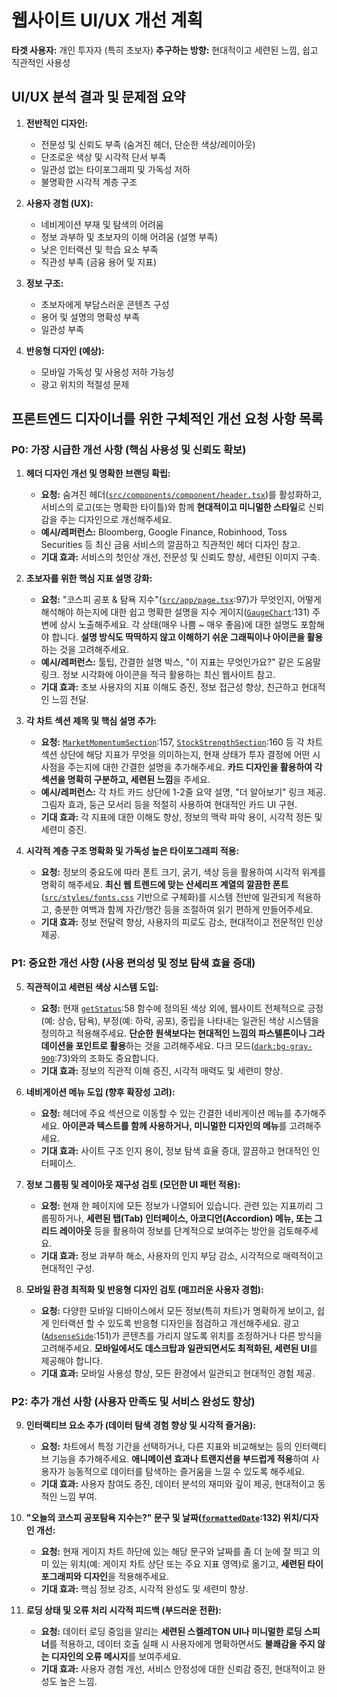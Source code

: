 # 웹사이트 UI/UX 개선 계획

**타겟 사용자:** 개인 투자자 (특히 초보자)
**추구하는 방향:** 현대적이고 세련된 느낌, 쉽고 직관적인 사용성

## UI/UX 분석 결과 및 문제점 요약

1.  **전반적인 디자인:**
    *   전문성 및 신뢰도 부족 (숨겨진 헤더, 단순한 색상/레이아웃)
    *   단조로운 색상 및 시각적 단서 부족
    *   일관성 없는 타이포그래피 및 가독성 저하
    *   불명확한 시각적 계층 구조

2.  **사용자 경험 (UX):**
    *   네비게이션 부재 및 탐색의 어려움
    *   정보 과부하 및 초보자의 이해 어려움 (설명 부족)
    *   낮은 인터랙션 및 학습 요소 부족
    *   직관성 부족 (금융 용어 및 지표)

3.  **정보 구조:**
    *   초보자에게 부담스러운 콘텐츠 구성
    *   용어 및 설명의 명확성 부족
    *   일관성 부족

4.  **반응형 디자인 (예상):**
    *   모바일 가독성 및 사용성 저하 가능성
    *   광고 위치의 적절성 문제

## 프론트엔드 디자이너를 위한 구체적인 개선 요청 사항 목록

### P0: 가장 시급한 개선 사항 (핵심 사용성 및 신뢰도 확보)

1.  **헤더 디자인 개선 및 명확한 브랜딩 확립:**
    *   **요청:** 숨겨진 헤더([`src/components/component/header.tsx`](src/components/component/header.tsx))를 활성화하고, 서비스의 로고(또는 명확한 타이틀)와 함께 **현대적이고 미니멀한 스타일**로 신뢰감을 주는 디자인으로 개선해주세요.
    *   **예시/레퍼런스:** Bloomberg, Google Finance, Robinhood, Toss Securities 등 최신 금융 서비스의 깔끔하고 직관적인 헤더 디자인 참고.
    *   **기대 효과:** 서비스의 첫인상 개선, 전문성 및 신뢰도 향상, 세련된 이미지 구축.

2.  **초보자를 위한 핵심 지표 설명 강화:**
    *   **요청:** "코스피 공포 & 탐욕 지수"([`src/app/page.tsx`](src/app/page.tsx):97)가 무엇인지, 어떻게 해석해야 하는지에 대한 쉽고 명확한 설명을 지수 게이지([`GaugeChart`](src/app/page.tsx):131) 주변에 상시 노출해주세요. 각 상태(매우 나쁨 ~ 매우 좋음)에 대한 설명도 포함해야 합니다. **설명 방식도 딱딱하지 않고 이해하기 쉬운 그래픽이나 아이콘을 활용**하는 것을 고려해주세요.
    *   **예시/레퍼런스:** 툴팁, 간결한 설명 박스, "이 지표는 무엇인가요?" 같은 도움말 링크. 정보 시각화에 아이콘을 적극 활용하는 최신 웹사이트 참고.
    *   **기대 효과:** 초보 사용자의 지표 이해도 증진, 정보 접근성 향상, 친근하고 현대적인 느낌 전달.

3.  **각 차트 섹션 제목 및 핵심 설명 추가:**
    *   **요청:** [`MarketMomentumSection`](src/app/page.tsx):157, [`StockStrengthSection`](src/app/page.tsx):160 등 각 차트 섹션 상단에 해당 지표가 무엇을 의미하는지, 현재 상태가 투자 결정에 어떤 시사점을 주는지에 대한 간결한 설명을 추가해주세요. **카드 디자인을 활용하여 각 섹션을 명확히 구분하고, 세련된 느낌**을 주세요.
    *   **예시/레퍼런스:** 각 차트 카드 상단에 1-2줄 요약 설명, "더 알아보기" 링크 제공. 그림자 효과, 둥근 모서리 등을 적절히 사용하여 현대적인 카드 UI 구현.
    *   **기대 효과:** 각 지표에 대한 이해도 향상, 정보의 맥락 파악 용이, 시각적 정돈 및 세련미 증진.

4.  **시각적 계층 구조 명확화 및 가독성 높은 타이포그래피 적용:**
    *   **요청:** 정보의 중요도에 따라 폰트 크기, 굵기, 색상 등을 활용하여 시각적 위계를 명확히 해주세요. **최신 웹 트렌드에 맞는 산세리프 계열의 깔끔한 폰트**([`src/styles/fonts.css`](src/styles/fonts.css) 기반으로 구체화)를 시스템 전반에 일관되게 적용하고, 충분한 여백과 함께 자간/행간 등을 조절하여 읽기 편하게 만들어주세요.
    *   **기대 효과:** 정보 전달력 향상, 사용자의 피로도 감소, 현대적이고 전문적인 인상 제공.

### P1: 중요한 개선 사항 (사용 편의성 및 정보 탐색 효율 증대)

5.  **직관적이고 세련된 색상 시스템 도입:**
    *   **요청:** 현재 [`getStatus`](src/app/page.tsx):58 함수에 정의된 색상 외에, 웹사이트 전체적으로 긍정(예: 상승, 탐욕), 부정(예: 하락, 공포), 중립을 나타내는 일관된 색상 시스템을 정의하고 적용해주세요. **단순한 원색보다는 현대적인 느낌의 파스텔톤이나 그라데이션을 포인트로 활용**하는 것을 고려해주세요. 다크 모드([`dark:bg-gray-900`](src/app/page.tsx):73)와의 조화도 중요합니다.
    *   **기대 효과:** 정보의 직관적 이해 증진, 시각적 매력도 및 세련미 향상.

6.  **네비게이션 메뉴 도입 (향후 확장성 고려):**
    *   **요청:** 헤더에 주요 섹션으로 이동할 수 있는 간결한 네비게이션 메뉴를 추가해주세요. **아이콘과 텍스트를 함께 사용하거나, 미니멀한 디자인의 메뉴**를 고려해주세요.
    *   **기대 효과:** 사이트 구조 인지 용이, 정보 탐색 효율 증대, 깔끔하고 현대적인 인터페이스.

7.  **정보 그룹핑 및 레이아웃 재구성 검토 (모던한 UI 패턴 적용):**
    *   **요청:** 현재 한 페이지에 모든 정보가 나열되어 있습니다. 관련 있는 지표끼리 그룹핑하거나, **세련된 탭(Tab) 인터페이스, 아코디언(Accordion) 메뉴, 또는 그리드 레이아웃** 등을 활용하여 정보를 단계적으로 보여주는 방안을 검토해주세요.
    *   **기대 효과:** 정보 과부하 해소, 사용자의 인지 부담 감소, 시각적으로 매력적이고 현대적인 구성.

8.  **모바일 환경 최적화 및 반응형 디자인 검토 (매끄러운 사용자 경험):**
    *   **요청:** 다양한 모바일 디바이스에서 모든 정보(특히 차트)가 명확하게 보이고, 쉽게 인터랙션 할 수 있도록 반응형 디자인을 점검하고 개선해주세요. 광고([`AdsenseSide`](src/app/page.tsx):151)가 콘텐츠를 가리지 않도록 위치를 조정하거나 다른 방식을 고려해주세요. **모바일에서도 데스크탑과 일관되면서도 최적화된, 세련된 UI**를 제공해야 합니다.
    *   **기대 효과:** 모바일 사용성 향상, 모든 환경에서 일관되고 현대적인 경험 제공.

### P2: 추가 개선 사항 (사용자 만족도 및 서비스 완성도 향상)

9.  **인터랙티브 요소 추가 (데이터 탐색 경험 향상 및 시각적 즐거움):**
    *   **요청:** 차트에서 특정 기간을 선택하거나, 다른 지표와 비교해보는 등의 인터랙티브 기능을 추가해주세요. **애니메이션 효과나 트랜지션을 부드럽게 적용**하여 사용자가 능동적으로 데이터를 탐색하는 즐거움을 느낄 수 있도록 해주세요.
    *   **기대 효과:** 사용자 참여도 증진, 데이터 분석의 재미와 깊이 제공, 현대적이고 동적인 느낌 부여.

10. **"오늘의 코스피 공포탐욕 지수는?" 문구 및 날짜([`formattedDate`](src/app/page.tsx):132) 위치/디자인 개선:**
    *   **요청:** 현재 게이지 차트 하단에 있는 해당 문구와 날짜를 좀 더 눈에 잘 띄고 의미 있는 위치(예: 게이지 차트 상단 또는 주요 지표 영역)로 옮기고, **세련된 타이포그래피와 디자인**을 적용해주세요.
    *   **기대 효과:** 핵심 정보 강조, 시각적 완성도 및 세련미 향상.

11. **로딩 상태 및 오류 처리 시각적 피드백 (부드러운 전환):**
    *   **요청:** 데이터 로딩 중임을 알리는 **세련된 스켈레TON UI나 미니멀한 로딩 스피너**를 적용하고, 데이터 호출 실패 시 사용자에게 명확하면서도 **불쾌감을 주지 않는 디자인의 오류 메시지**를 보여주세요.
    *   **기대 효과:** 사용자 경험 개선, 서비스 안정성에 대한 신뢰감 증진, 현대적이고 완성도 높은 느낌.